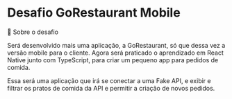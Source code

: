 # Desafio GoRestaurant Mobile

📃 Sobre o desafio

Será desenvolvido mais uma aplicação, a GoRestaurant, só que dessa vez a versão mobile para o cliente. Agora será praticado o aprendizado em React Native junto com TypeScript, para criar um pequeno app para pedidos de comida.

Essa será uma aplicação que irá se conectar a uma Fake API, e exibir e filtrar os pratos de comida da API e permitir a criação de novos pedidos.


